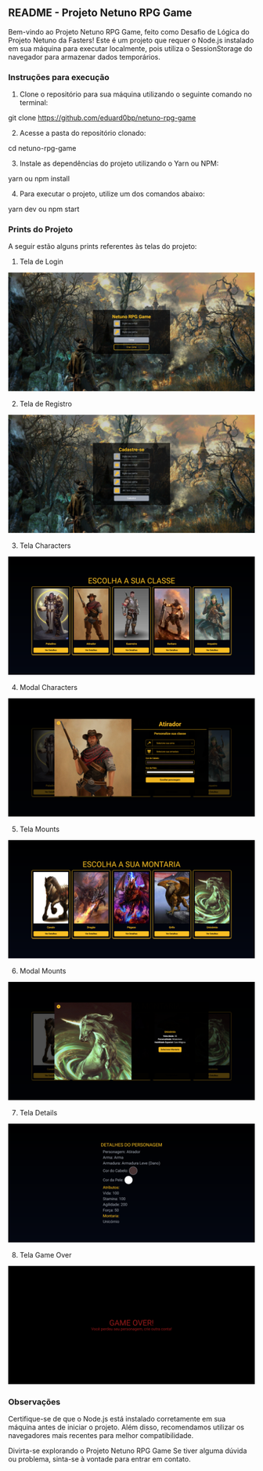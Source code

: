 ## README - Projeto Netuno RPG Game

Bem-vindo ao Projeto Netuno RPG Game, feito como Desafio de Lógica do Projeto Netuno da Fasters! Este é um projeto que requer o Node.js instalado em sua máquina para executar localmente, pois utiliza o SessionStorage do navegador para armazenar dados temporários.

### Instruções para execução

1. Clone o repositório para sua máquina utilizando o seguinte comando no terminal:

git clone https://github.com/eduard0bp/netuno-rpg-game

2. Acesse a pasta do repositório clonado:

cd netuno-rpg-game

3. Instale as dependências do projeto utilizando o Yarn ou NPM:

yarn ou npm install

4. Para executar o projeto, utilize um dos comandos abaixo:

yarn dev ou npm start

### Prints do Projeto

A seguir estão alguns prints referentes às telas do projeto:

1. Tela de Login

![Tela de Registro](/public/screenshots/login.png)

2. Tela de Registro

![Tela de Registro](/public/screenshots/register.png)

3. Tela Characters

![Tela Characters](/public/screenshots/characters.png)

4. Modal Characters

![Modal Characters](/public/screenshots/modal-characters.png)

5. Tela Mounts

![Tela Mounts](/public/screenshots/mounts.png)

6. Modal Mounts

![Modal Mounts](/public/screenshots/modal-mounts.png)

7. Tela Details

![Tela Details](/public/screenshots/details.png)

8. Tela Game Over

![Tela Game Over](/public/screenshots/game-over.png)

### Observações

Certifique-se de que o Node.js está instalado corretamente em sua máquina antes de iniciar o projeto. Além disso, recomendamos utilizar os navegadores mais recentes para melhor compatibilidade.

Divirta-se explorando o Projeto Netuno RPG Game Se tiver alguma dúvida ou problema, sinta-se à vontade para entrar em contato.
